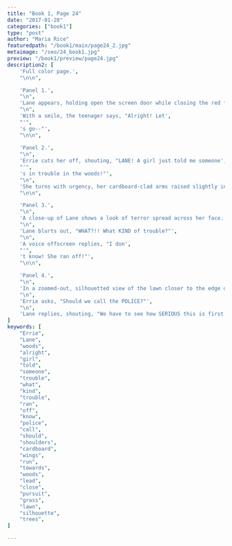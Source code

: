 ```yaml
---
title: "Book 1, Page 24"
date: "2017-01-28"
categories: ["book1"]
type: "post"
author: "Maria Rice"
featuredpath: "/book1/main/page24_2.jpg"
metaimage: "/seo/24_book1.jpg"
preview: "/book1/preview/page24.jpg"
description2: [
    'Full color page.',
    "\n\n",

    'Panel 1.',
    "\n",
    'Lane appears, holding open the screen door while closing the red front door behind her. She stands in three-quarters view as she looks out in the direction of the viewer.',
    "\n",
    'With a smile, the teenager says, "Alright! Let',
    "'",
    's go--"',
    "\n\n",
    
    'Panel 2.',
    "\n",
    'Errie cuts her off, shouting, "LANE! A girl just told me someone',
    "'",
    's in trouble in the woods!"',
    "\n",
    'She turns with urgency, her cardboard-clad arms raised slightly in a close-up shot.',
    "\n\n",

    'Panel 3.',
    "\n",
    'A close-up of Lane shows a look of terror spread across her face. Her eyes widen and she grits her teeth. Only her head and shoulders are visible.',
    "\n",
    'Lane blurts out, "WHAT?!! What KIND of trouble?"',
    "\n",
    'A voice offscreen replies, "I don',
    "'",
    't know! She ran off!"',
    "\n\n",

    'Panel 4.',
    "\n",
    'In a zoomed-out, silhouetted view of the lawn closer to the edge of the woods, the viewer looks out across the grass with an upward angle and the silhouettes of Lane and Errie can be seen running across the lawn. Lane leads the way towards the trees with Errie in close pursuit.',
    "\n",
    'Errie asks, "Should we call the POLICE?"',
    "\n",
    'Lane replies, shouting, "We have to see how SERIOUS this is first!"',
]
keywords: [
    "Errie", 
    "Lane",
    "woods",
    "alright",
    "girl",
    "told",
    "someone",
    "trouble",
    "what",
    "kind",
    "trouble",
    "ran",
    "off",
    "know",
    "police",
    "call",
    "should",
    "shoulders",
    "cardboard",
    "wings",
    "run",
    "towards",
    "woods",
    "lead",
    "close",
    "pursuit",
    "grass",
    "lawn",
    "silhouette",
    "trees",
]

---
```


